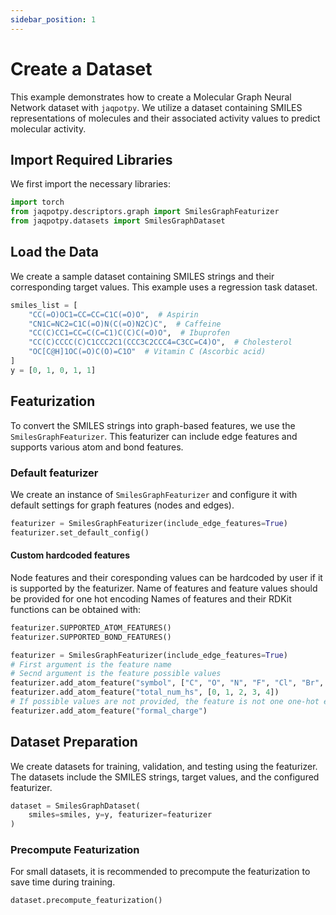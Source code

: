 ```yaml
---
sidebar_position: 1
---
```


# Create a Dataset

This example demonstrates how to create a Molecular Graph Neural Network dataset with `jaqpotpy`. We utilize a dataset containing SMILES representations of molecules and their associated activity values to predict molecular activity.

## Import Required Libraries

We first import the necessary libraries:

```python
import torch
from jaqpotpy.descriptors.graph import SmilesGraphFeaturizer
from jaqpotpy.datasets import SmilesGraphDataset
```

## Load the Data
We create a sample dataset containing SMILES strings and their corresponding target values. This example uses a regression task dataset.

```python
smiles_list = [
    "CC(=O)OC1=CC=CC=C1C(=O)O",  # Aspirin
    "CN1C=NC2=C1C(=O)N(C(=O)N2C)C",  # Caffeine
    "CC(C)CC1=CC=C(C=C1)C(C)C(=O)O",  # Ibuprofen
    "CC(C)CCCC(C)C1CCC2C1(CCC3C2CCC4=C3CC=C4)O",  # Cholesterol
    "OC[C@H]1OC(=O)C(O)=C1O"  # Vitamin C (Ascorbic acid)
]
y = [0, 1, 0, 1, 1]
```

## Featurization
To convert the SMILES strings into graph-based features, we use the `SmilesGraphFeaturizer`. This featurizer can include edge features and supports various atom and bond features.

### Default featurizer
We create an instance of `SmilesGraphFeaturizer` and configure it with default settings for graph features (nodes and edges).
```python
featurizer = SmilesGraphFeaturizer(include_edge_features=True)
featurizer.set_default_config()
```

#### Custom hardcoded features
Node features and their coresponding values can be hardcoded by user if it is supported by the featurizer. Name of features and feature values should be provided for one hot encoding
Names of features and their RDKit functions can be obtained with:
```python
featurizer.SUPPORTED_ATOM_FEATURES()
featurizer.SUPPORTED_BOND_FEATURES()
```
```python
featurizer = SmilesGraphFeaturizer(include_edge_features=True)
# First argument is the feature name
# Secnd argument is the feature possible values
featurizer.add_atom_feature("symbol", ["C", "O", "N", "F", "Cl", "Br", "I"])
featurizer.add_atom_feature("total_num_hs", [0, 1, 2, 3, 4])
# If possible values are not provided, the feature is not one one-hot encoded
featurizer.add_atom_feature("formal_charge")
```

## Dataset Preparation
We create datasets for training, validation, and testing using the featurizer. The datasets include the SMILES strings, target values, and the configured featurizer.

```python
dataset = SmilesGraphDataset(
    smiles=smiles, y=y, featurizer=featurizer
)
```

### Precompute Featurization
For small datasets, it is recommended to precompute the featurization to save time during training.

```python
dataset.precompute_featurization()
```

